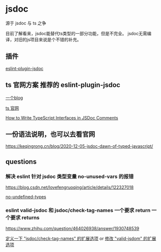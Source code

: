 # jsdoc

源于 jsdoc 与 ts 之争

目前了解看来，jsdoc能替代ts类型的一部分功能，但是不完全。
jsdoc无需编译，对旧的js项目来说是个不错的补充。

## 插件

[eslint-plugin-jsdoc](https://www.npmjs.com/package/eslint-plugin-jsdoc)

## ts 官网方案 推荐的 eslint-plugin-jsdoc

[一个blog](https://chengpeiquan.com/article/javascript-with-typescript-type-checking.html)

[ts 官网](https://www.typescriptlang.org/docs/handbook/intro-to-js-ts.html)

[How to Write TypeScript Interfaces in JSDoc Comments](https://goulet.dev/posts/how-to-write-ts-interfaces-in-jsdoc/)

## 一份语法说明，也可以去看官网

<https://keqingrong.cn/blog/2020-12-05-jsdoc-dawn-of-typed-javascript/>

## questions

### 解决 eslint 针对 jsdoc 类型变量 no-unused-vars 的报错

<https://blog.csdn.net/lovefengruoqing/article/details/122327018>

[no-undefined-types](https://github.com/gajus/eslint-plugin-jsdoc/blob/main/docs/rules/no-undefined-types.md#readme)

### eslint valid-jsdoc 和 jsdoc/check-tag-names 一个要求 return 一个要求 returns

<https://www.zhihu.com/question/464026938/answer/1930748539>

[定义一下 "jsdoc/check-tag-names" 的扩展选项](https://github.com/gajus/eslint-plugin-jsdoc/blob/main/.README/rules/check-tag-names.md)
or
[修改 "valid-jsdom" 的扩展选项](https://eslint.org/docs/latest/rules/valid-jsdoc)
